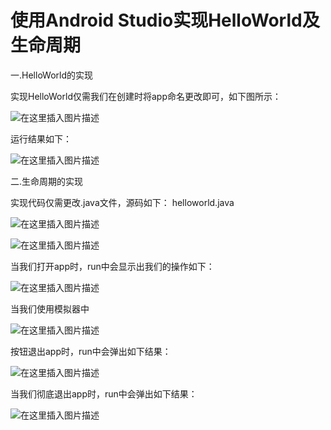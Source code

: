 # 使用Android Studio实现HelloWorld及生命周期

一.HelloWorld的实现
  
  实现HelloWorld仅需我们在创建时将app命名更改即可，如下图所示：
  
![在这里插入图片描述](https://img-blog.csdnimg.cn/20190318182901173.png?x-oss-process=image/watermark,type_ZmFuZ3poZW5naGVpdGk,shadow_10,text_aHR0cHM6Ly9ibG9nLmNzZG4ubmV0L3FxXzQyMzA0MjY3,size_16,color_FFFFFF,t_70)

运行结果如下：

![在这里插入图片描述](https://img-blog.csdnimg.cn/20190318183324999.png?x-oss-process=image/watermark,type_ZmFuZ3poZW5naGVpdGk,shadow_10,text_aHR0cHM6Ly9ibG9nLmNzZG4ubmV0L3FxXzQyMzA0MjY3,size_16,color_FFFFFF,t_70)


二.生命周期的实现
  
实现代码仅需更改.java文件，源码如下：
helloworld.java
    
![在这里插入图片描述](https://img-blog.csdnimg.cn/20190318185950391.png?x-oss-process=image/watermark,type_ZmFuZ3poZW5naGVpdGk,shadow_10,text_aHR0cHM6Ly9ibG9nLmNzZG4ubmV0L3FxXzQyMzA0MjY3,size_16,color_FFFFFF,t_70)

![在这里插入图片描述](https://img-blog.csdnimg.cn/20190318183215633.png?x-oss-process=image/watermark,type_ZmFuZ3poZW5naGVpdGk,shadow_10,text_aHR0cHM6Ly9ibG9nLmNzZG4ubmV0L3FxXzQyMzA0MjY3,size_16,color_FFFFFF,t_70)

当我们打开app时，run中会显示出我们的操作如下：

![在这里插入图片描述](https://img-blog.csdnimg.cn/20190318183421946.png)

当我们使用模拟器中

![在这里插入图片描述](https://img-blog.csdnimg.cn/20190318183508918.png)

按钮退出app时，run中会弹出如下结果：

![在这里插入图片描述](https://img-blog.csdnimg.cn/20190318183608196.png)

当我们彻底退出app时，run中会弹出如下结果：

![在这里插入图片描述](https://img-blog.csdnimg.cn/2019031818370869.png)

